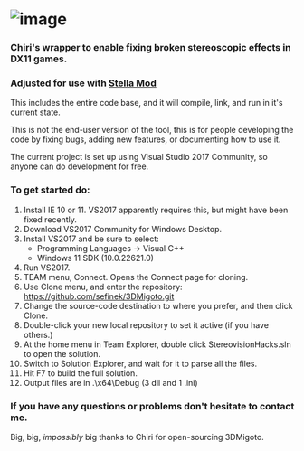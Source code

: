 ![image](https://cloud.githubusercontent.com/assets/6544511/22624161/934dba64-eb27-11e6-8f78-46c902e96e1b.png)
========

### Chiri's wrapper to enable fixing broken stereoscopic effects in DX11 games.
### Adjusted for use with [Stella Mod](https://stella.sefinek.net)

This includes the entire code base, and it will compile, link, and run in it's current state.

This is not the end-user version of the tool, this is for people developing the code by fixing
bugs, adding new features, or documenting how to use it.

The current project is set up using Visual Studio 2017 Community, so anyone can do development for free.

### To get started do:

1. Install IE 10 or 11. VS2017 apparently requires this, but might have been fixed recently.
2. Download VS2017 Community for Windows Desktop.
3. Install VS2017 and be sure to select:
    - Programming Languages -> Visual C++
    - Windows 11 SDK (10.0.22621.0)
4. Run VS2017.
5. TEAM menu, Connect. Opens the Connect page for cloning.
6. Use Clone menu, and enter the repository:
   https://github.com/sefinek/3DMigoto.git
7. Change the source-code destination to where you prefer, and then click Clone.
8. Double-click your new local repository to set it active (if you have others.)
9. At the home menu in Team Explorer, double click StereovisionHacks.sln to open the solution.
10. Switch to Solution Explorer, and wait for it to parse all the files.
11. Hit F7 to build the full solution.
12. Output files are in .\x64\Debug (3 dll and 1 .ini)

### If you have any questions or problems don't hesitate to contact me.

Big, big, _impossibly_ big thanks to Chiri for open-sourcing 3DMigoto.
